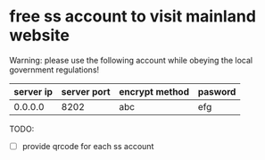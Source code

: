 # free ss account to visit mainland website
Warning: please use the following account while obeying the local government regulations!

server ip | server port | encrypt method | pasword 
----------|----------|----------|----------
0.0.0.0 | 8202 | abc | efg

TODO:
- [ ] provide qrcode for each ss account

